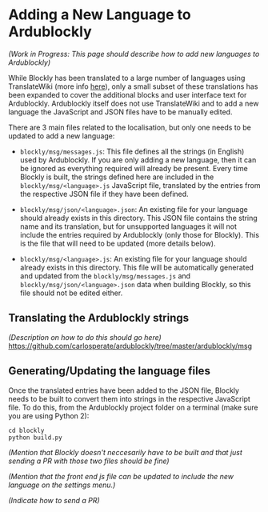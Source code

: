 # Adding a New Language to Ardublockly
_(Work in Progress: This page should describe how to add new languages to Ardublockly)_

While Blockly has been translated to a large number of languages using TranslateWiki (more info [here](https://developers.google.com/blockly/hacking/translating)), only a small subset of these translations has been expanded to cover the additional blocks and user interface text for Ardublockly. Ardublockly itself does not use TranslateWiki and to add a new language the JavaScript and JSON files have to be manually edited.

There are 3 main files related to the localisation, but only one needs to be updated to add a new language:

* `blockly/msg/messages.js`: This file defines all the strings (in English) used by Ardublockly. If you are only adding a new language, then it can be ignored as everything required will already be present.
Every time Blockly is built, the strings defined here are included in the `blockly/msg/<language>.js` JavaScript file, translated by the entries from the respective JSON file if they have been defined.

* `blockly/msg/json/<language>.json`: An existing file for your language should already exists in this directory. This JSON file contains the string name and its translation, but for unsupported languages it will not include the entries required by Ardublockly (only those for Blockly). This is the file that will need to be updated (more details below).

* `blockly/msg/<language>.js`: An existing file for your language should already exists in this directory. This file will be automatically generated and updated from the `blockly/msg/messages.js` and `blockly/msg/json/<language>.json` data when building Blockly, so this file should not be edited either.

## Translating the Ardublockly strings

_(Description on how to do this should go here)_
https://github.com/carlosperate/ardublockly/tree/master/ardublockly/msg


## Generating/Updating the language files
Once the translated entries have been added to the JSON file, Blockly needs to be built to convert them into strings in the respective JavaScript file. To do this, from the Ardublockly project folder on a terminal (make sure you are using Python 2):

```
cd blockly
python build.py
```

_(Mention that Blockly doesn't neccesarily have to be built and that just sending a PR with those two files should be fine)_

_(Mention that the front end js file can be updated to include the new language on the settings menu.)_

_(Indicate how to send a PR)_